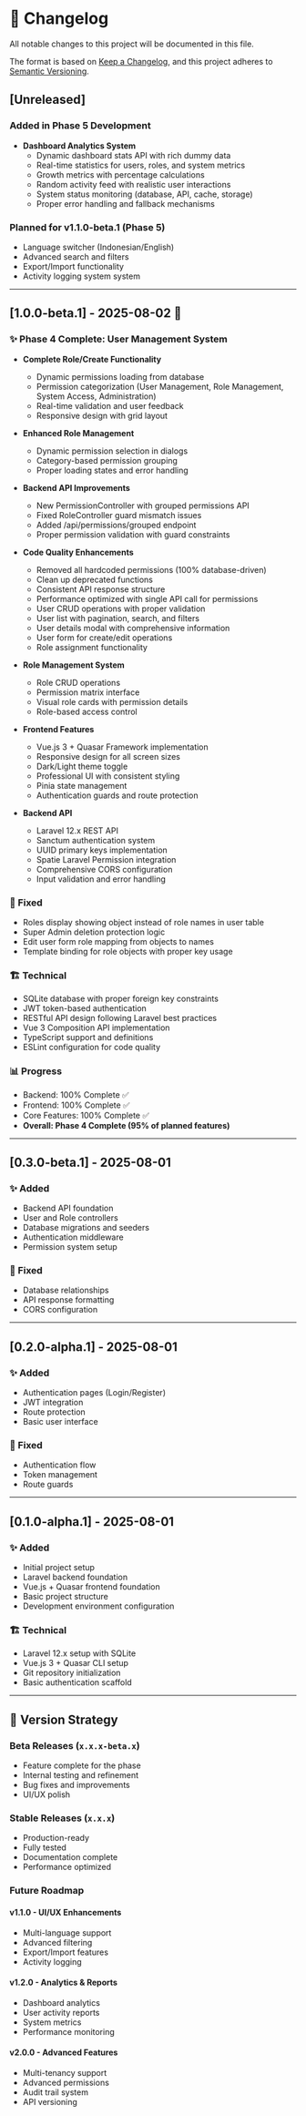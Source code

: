 # 📝 Changelog

All notable changes to this project will be documented in this file.

The format is based on [Keep a Changelog](https://keepachangelog.com/en/1.0.0/),
and this project adheres to [Semantic Versioning](https://semver.org/spec/v2.0.0.html).

## [Unreleased]

### Added in Phase 5 Development

- **Dashboard Analytics System**
  - Dynamic dashboard stats API with rich dummy data
  - Real-time statistics for users, roles, and system metrics
  - Growth metrics with percentage calculations
  - Random activity feed with realistic user interactions
  - System status monitoring (database, API, cache, storage)
  - Proper error handling and fallback mechanisms

### Planned for v1.1.0-beta.1 (Phase 5)

- Language switcher (Indonesian/English)
- Advanced search and filters
- Export/Import functionality
- Activity logging system system

---

## [1.0.0-beta.1] - 2025-08-02 🎉

### ✨ Phase 4 Complete: User Management System

- **Complete Role/Create Functionality**
  - Dynamic permissions loading from database
  - Permission categorization (User Management, Role Management, System Access, Administration)
  - Real-time validation and user feedback
  - Responsive design with grid layout
- **Enhanced Role Management**
  - Dynamic permission selection in dialogs
  - Category-based permission grouping
  - Proper loading states and error handling
- **Backend API Improvements**
  - New PermissionController with grouped permissions API
  - Fixed RoleController guard mismatch issues
  - Added /api/permissions/grouped endpoint
  - Proper permission validation with guard constraints
- **Code Quality Enhancements**

  - Removed all hardcoded permissions (100% database-driven)
  - Clean up deprecated functions
  - Consistent API response structure
  - Performance optimized with single API call for permissions
  - User CRUD operations with proper validation
  - User list with pagination, search, and filters
  - User details modal with comprehensive information
  - User form for create/edit operations
  - Role assignment functionality

- **Role Management System**

  - Role CRUD operations
  - Permission matrix interface
  - Visual role cards with permission details
  - Role-based access control

- **Frontend Features**

  - Vue.js 3 + Quasar Framework implementation
  - Responsive design for all screen sizes
  - Dark/Light theme toggle
  - Professional UI with consistent styling
  - Pinia state management
  - Authentication guards and route protection

- **Backend API**
  - Laravel 12.x REST API
  - Sanctum authentication system
  - UUID primary keys implementation
  - Spatie Laravel Permission integration
  - Comprehensive CORS configuration
  - Input validation and error handling

### 🔧 Fixed

- Roles display showing object instead of role names in user table
- Super Admin deletion protection logic
- Edit user form role mapping from objects to names
- Template binding for role objects with proper key usage

### 🏗️ Technical

- SQLite database with proper foreign key constraints
- JWT token-based authentication
- RESTful API design following Laravel best practices
- Vue 3 Composition API implementation
- TypeScript support and definitions
- ESLint configuration for code quality

### 📊 Progress

- Backend: 100% Complete ✅
- Frontend: 100% Complete ✅
- Core Features: 100% Complete ✅
- **Overall: Phase 4 Complete (95% of planned features)**

---

## [0.3.0-beta.1] - 2025-08-01

### ✨ Added

- Backend API foundation
- User and Role controllers
- Database migrations and seeders
- Authentication middleware
- Permission system setup

### 🔧 Fixed

- Database relationships
- API response formatting
- CORS configuration

---

## [0.2.0-alpha.1] - 2025-08-01

### ✨ Added

- Authentication pages (Login/Register)
- JWT integration
- Route protection
- Basic user interface

### 🔧 Fixed

- Authentication flow
- Token management
- Route guards

---

## [0.1.0-alpha.1] - 2025-08-01

### ✨ Added

- Initial project setup
- Laravel backend foundation
- Vue.js + Quasar frontend foundation
- Basic project structure
- Development environment configuration

### 🏗️ Technical

- Laravel 12.x setup with SQLite
- Vue.js 3 + Quasar CLI setup
- Git repository initialization
- Basic authentication scaffold

---

## 🎯 Version Strategy

### Beta Releases (`x.x.x-beta.x`)

- Feature complete for the phase
- Internal testing and refinement
- Bug fixes and improvements
- UI/UX polish

### Stable Releases (`x.x.x`)

- Production-ready
- Fully tested
- Documentation complete
- Performance optimized

### Future Roadmap

#### v1.1.0 - UI/UX Enhancements

- Multi-language support
- Advanced filtering
- Export/Import features
- Activity logging

#### v1.2.0 - Analytics & Reports

- Dashboard analytics
- User activity reports
- System metrics
- Performance monitoring

#### v2.0.0 - Advanced Features

- Multi-tenancy support
- Advanced permissions
- Audit trail system
- API versioning
